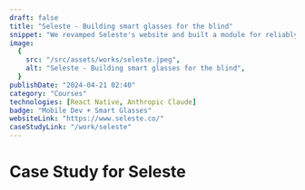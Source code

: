 ```yaml
---
draft: false
title: "Seleste - Building smart glasses for the blind"
snippet: "We revamped Seleste's website and built a module for reliably transfering data between the glasses and the user's smartphone."
image:
  {
    src: "/src/assets/works/seleste.jpeg",
    alt: "Seleste - Building smart glasses for the blind",
  }
publishDate: "2024-04-21 02:40"
category: "Courses"
technologies: [React Native, Anthropic Claude]
badge: "Mobile Dev + Smart Glasses"
websiteLink: "https://www.seleste.co/"
caseStudyLink: "/work/seleste"
---
```


# Case Study for Seleste

